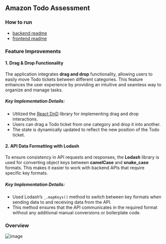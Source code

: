 ## Amazon Todo Assessment

### How to run

- [backend readme](https://github.com/iceknight17/amazon-todo-assessment/tree/master/backend#readme)
- [frontend readme](https://github.com/iceknight17/amazon-todo-assessment/tree/master/frontend#readme)

### Feature Improvements

#### 1. Drag & Drop Functionality
The application integrates **drag and drop** functionality, allowing users to easily move Todo tickets between different categories. This feature enhances the user experience by providing an intuitive and seamless way to organize and manage tasks.

##### Key Implementation Details:
- Utilized the [React DnD](https://react-dnd.github.io/react-dnd/about) library for implementing drag and drop interactions.
- Users can drag a Todo ticket from one category and drop it into another.
- The state is dynamically updated to reflect the new position of the Todo ticket.

#### 2. API Data Formatting with Lodash
To ensure consistency in API requests and responses, the **Lodash** library is used for converting object keys between **camelCase** and **snake_case** formats. This makes it easier to work with backend APIs that require specific key formats.

##### Key Implementation Details:
- Used Lodash’s `_.mapKeys()` method to switch between key formats when sending data to and receiving data from the API.
- This method ensures that the API communicates in the required format without any additional manual conversions or boilerplate code.


### Overview

![image](https://github.com/user-attachments/assets/809c4b1a-46ad-45ad-b6b6-0a106dc64a04)
